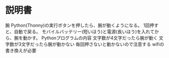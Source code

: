 # 説明書　　
腕
Python(Thonny)の実行ボタンを押したら、腕が動くようになる。
1回押すと、自動で戻る。
モバイルバッテリー(短いほう)と電源(長いほう)を入れてから、腕を動かす。
Pythonプログラムの内容
文字数が4文字だったら腕が動く
文字数が3文字だったら腕が動かない
毎回押さないと動かないので注意する
wifiの書き換えが必要

